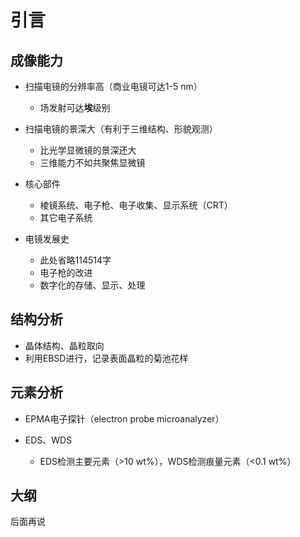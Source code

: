 # 引言

## 成像能力

- 扫描电镜的分辨率高（商业电镜可达1-5 nm）

  - 场发射可达**埃**级别

- 扫描电镜的景深大（有利于三维结构、形貌观测）

  - 比光学显微镜的景深还大
  - 三维能力不如共聚焦显微镜

- 核心部件

  - 棱镜系统、电子枪、电子收集、显示系统（CRT）
  - 其它电子系统


- 电镜发展史

  - 此处省略114514字
  - 电子枪的改进
  - 数字化的存储、显示、处理

## 结构分析

- 晶体结构、晶粒取向
- 利用EBSD进行，记录表面晶粒的菊池花样

## 元素分析

- EPMA电子探针（electron probe microanalyzer）
- EDS、WDS

  - EDS检测主要元素（>10 wt%），WDS检测痕量元素（<0.1 wt%）

## 大纲

后面再说


